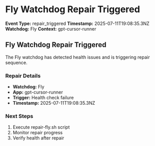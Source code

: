# Fly Watchdog Repair Triggered

**Event Type:** repair_triggered
**Timestamp:** 2025-07-11T19:08:35.3NZ
**Watchdog:** Fly
**Context:** gpt-cursor-runner


## Fly Watchdog Repair Triggered

The Fly watchdog has detected health issues and is triggering repair sequence.

### Repair Details
- **Watchdog:** Fly
- **App:** gpt-cursor-runner
- **Trigger:** Health check failure
- **Timestamp:** 2025-07-11T19:08:35.3NZ

### Next Steps
1. Execute repair-fly.sh script
2. Monitor repair progress
3. Verify health after repair


